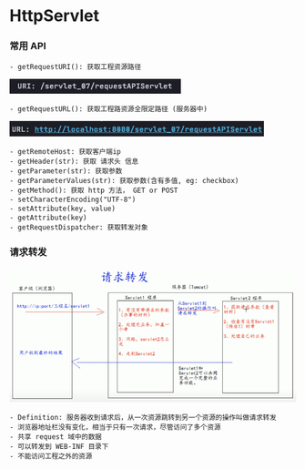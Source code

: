 # HttpServlet


### 常用 API

    - getRequestURI(): 获取工程资源路径 
    
![uniformResourceIdentifier](imagePool/uri.png)    

    - getRequestURL(): 获取工程路资源全限定路径 (服务器中)
    
![uniformResourceLocator](imagePool/url.png)    

    - getRemoteHost: 获取客户端ip
    - getHeader(str): 获取 请求头 信息
    - getParameter(str): 获取参数
    - getParameterValues(str): 获取参数(含有多值, eg: checkbox)
    - getMethod(): 获取 http 方法， GET or POST
    - setCharacterEncoding("UTF-8")
    - setAttribute(key, value)
    - getAttribute(key)
    - getRequestDispatcher: 获取转发对象
    


### 请求转发

![requestForward](imagePool/requestForward.png)

    - Definition: 服务器收到请求后，从一次资源跳转到另一个资源的操作叫做请求转发
    - 浏览器地址栏没有变化，相当于只有一次请求，尽管访问了多个资源
    - 共享 request 域中的数据
    - 可以转发到 WEB-INF 目录下
    - 不能访问工程之外的资源
